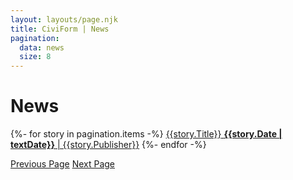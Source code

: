 ```yaml
---
layout: layouts/page.njk
title: CiviForm | News
pagination:
  data: news
  size: 8
---
```


# News

<!-- TODO(rasmi): Sort by date. -->
<div class="cagov-stack">
{%- for story in pagination.items -%}
      <a href="{{story.URL}}" target="_blank" class="btn-action-primary m-t-1"><span class="btn-action-title">{{story.Title}}</span>
      <span class="btn-action-text"><strong>{{story.Date | textDate}}</strong> | {{story.Publisher}}</span></a>
{%- endfor -%}
</div>

<!-- TODO(rasmi): Make the buttons nice. -->

<a href="{{pagination.previousPageHref}}">Previous Page</a>
<a href="{{pagination.nextPageHref}}">Next Page</a>
